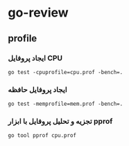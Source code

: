 # go-review

## profile

### ایجاد پروفایل CPU
```shell
go test -cpuprofile=cpu.prof -bench=.
```

### ایجاد پروفایل حافظه
```shell
go test -memprofile=mem.prof -bench=.
```

### تجزیه و تحلیل پروفایل با ابزار pprof
```shell
go tool pprof cpu.prof
```
